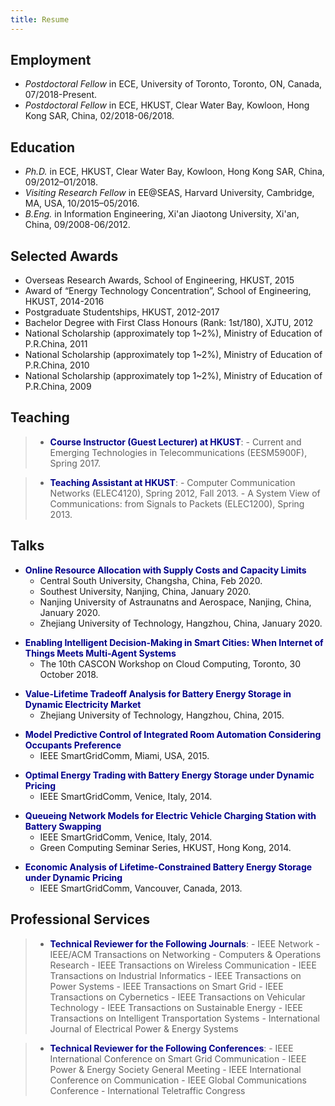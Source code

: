 ```yaml
---
title: Resume
---
```


## Employment
>
- *Postdoctoral Fellow* in ECE, University of Toronto, Toronto, ON, Canada, 07/2018-Present.
- *Postdoctoral Fellow* in ECE, HKUST, Clear Water Bay, Kowloon, Hong Kong SAR, China, 02/2018-06/2018.

## Education
>
- *Ph.D.* in ECE, HKUST, Clear Water Bay, Kowloon, Hong Kong SAR, China, 09/2012–01/2018.
- *Visiting Research Fellow* in EE@SEAS, Harvard University, Cambridge, MA, USA, 10/2015–05/2016.
- *B.Eng.* in Information Engineering, Xi'an Jiaotong University, Xi'an, China, 09/2008-06/2012.

## Selected Awards
>
- Overseas Research Awards, School of Engineering, HKUST, 2015
- Award of “Energy Technology Concentration”, School of Engineering, HKUST, 2014-2016
- Postgraduate Studentships, HKUST, 2012-2017
- Bachelor Degree with First Class Honours (Rank: 1st/180), XJTU, 2012
- National Scholarship (approximately top 1~2%), Ministry of Education of P.R.China, 2011
- National Scholarship (approximately top 1~2%), Ministry of Education of P.R.China, 2010
- National Scholarship (approximately top 1~2%), Ministry of Education of P.R.China, 2009

## Teaching

> - <span style="color:darkblue">**Course Instructor (Guest Lecturer) at HKUST**</span>:
    - Current and Emerging Technologies in Telecommunications (EESM5900F), Spring 2017.

> - <span style="color:darkblue">**Teaching Assistant at HKUST**</span>:
    - Computer Communication Networks (ELEC4120), Spring 2012, Fall 2013.
    - A System View of Communications: from Signals to Packets (ELEC1200), Spring 2013.

## Talks

>
- <span style="color:darkblue">**Online Resource Allocation with Supply Costs and Capacity Limits**</span>
  - Central South University, Changsha, China, Feb 2020.
  - Southest University, Nanjing, China, January 2020. 
  - Nanjing University of Astraunatns and Aerospace, Nanjing, China, January 2020. 
  - Zhejiang University of Technology, Hangzhou, China, January 2020.  
>
- <span style="color:darkblue">**Enabling Intelligent Decision-Making in Smart Cities: When Internet of Things Meets Multi-Agent Systems**</span>
  - The 10th CASCON Workshop on Cloud Computing, Toronto, 30 October 2018.
>
- <span style="color:darkblue">**Value-Lifetime Tradeoff Analysis for Battery Energy Storage in Dynamic Electricity Market**</span> 
  - Zhejiang University of Technology, Hangzhou, China, 2015.
>
- <span style="color:darkblue">**Model Predictive Control of Integrated Room Automation Considering Occupants Preference**</span>
  - IEEE SmartGridComm, Miami, USA, 2015.
>
- <span style="color:darkblue">**Optimal Energy Trading with Battery Energy Storage under Dynamic Pricing**</span>
  - IEEE SmartGridComm, Venice, Italy, 2014.
>
- <span style="color:darkblue">**Queueing Network Models for Electric Vehicle Charging Station with Battery Swapping**</span>
  - IEEE SmartGridComm, Venice, Italy, 2014.
  - Green Computing Seminar Series, HKUST, Hong Kong, 2014.
>
- <span style="color:darkblue">**Economic Analysis of Lifetime-Constrained Battery Energy Storage under Dynamic Pricing**</span>
  - IEEE SmartGridComm, Vancouver, Canada, 2013.


## Professional Services

> - <span style="color:darkblue">**Technical Reviewer for the Following Journals**</span>:
    - IEEE Network
    - IEEE/ACM Transactions on Networking
    - Computers & Operations Research
    - IEEE Transactions on Wireless Communication
    - IEEE Transactions on Industrial Informatics
    - IEEE Transactions on Power Systems
    - IEEE Transactions on Smart Grid
    - IEEE Transactions on Cybernetics
    - IEEE Transactions on Vehicular Technology
    - IEEE Transactions on Sustainable Energy
    - IEEE Transactions on Intelligent Transportation Systems
    - International Journal of Electrical Power & Energy Systems

> - <span style="color:darkblue">**Technical Reviewer for the Following Conferences**</span>:
    - IEEE International Conference on Smart Grid Communication
    - IEEE Power & Energy Society General Meeting
    - IEEE International Conference on Communication
    - IEEE Global Communications Conference
    - International Teletraffic Congress